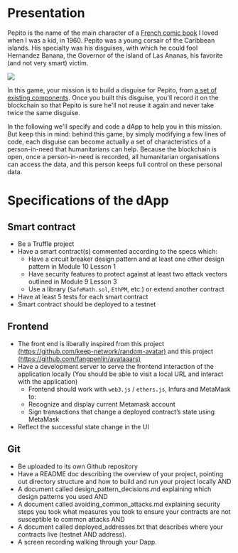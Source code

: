 
# Presentation
Pepito is the name of the main character of a [French comic book](https://en.wikipedia.org/wiki/Pepito_(comics)) I loved when I was a kid, in 1960. 
Pepito was a young corsair of the Caribbean islands. His specialty was his disguises, with which he could fool Hernandez Banana, the Governor of the island of Las Ananas, his favorite (and not very smart) victim. 

![](https://upload.wikimedia.org/wikipedia/en/9/93/Pepito_Bottaro.jpg)

In this game, your mission is to build a disguise for Pepito, from [a set of existing components](https://avataaars.com/). Once you built this disguise, you'll record it on the blockchain so that Pepito is sure he'll not reuse it again and never take twice the same disguise.

In the following we'll specify and code a dApp to help you in this mission. But keep this in mind: behind this game, by simply modifying a few lines of code, each disguise can become actually a set of characteristics of a person-in-need that humanitarians can help. Because the blockchain is open, once a person-in-need is recorded, all humanitarian organisations can access the data, and this person keeps full control on these personal data.

# Specifications of the dApp
## Smart contract
* Be a Truffle project
* Have a smart contract(s) commented according to the specs which:
  + Have a circuit breaker design pattern and at least one other design pattern in Module 10 Lesson 1
  + Have security features to protect against at least two attack vectors outlined in Module 9 Lesson 3
  + Use a library (`SafeMath.sol`, `EthPM`, etc.) or extend another contract
* Have at least 5 tests for each smart contract
* Smart contract should be deployed to a testnet

## Frontend
* The front end is liberally inspired from this project [(https://github.com/keep-network/random-avatar)](https://github.com/keep-network/random-avatar) and this project [(https://github.com/fangpenlin/avataaars)](https://github.com/fangpenlin/avataaars)
* Have a development server to serve the frontend interaction of the application locally (You should be able to visit a local URL and interact with the application)
  +	Frontend should work with `web3.js` / `ethers.js`, Infura and MetaMask to: 
  +	Recognize and display current Metamask account
  +	Sign transactions that change a deployed contract’s state using MetaMask
*	Reflect the successful state change in the UI

## Git
*	Be uploaded to its own Github repository
*	Have a README doc describing the overview of your project, pointing out directory structure and how to build and run your project locally AND 
*	A document called design_pattern_decisions.md explaining which design patterns you used AND
*	A document called avoiding_common_attacks.md explaining security steps you took what measures you took to ensure your contracts are not susceptible to common attacks AND
*	A document called deployed_addresses.txt that describes where your contracts live (testnet AND address).
*	A screen recording walking through your Dapp.

